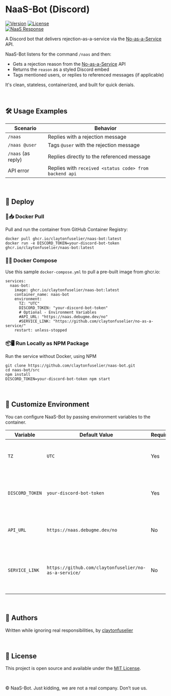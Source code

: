 # NaaS-Bot (Discord)
[![Version](https://img.shields.io/github/package-json/v/claytonfuselier/naas-bot?filename=%2Fsrc%2Fpackage.json)](#)
[![License](https://img.shields.io/github/license/claytonfuselier/naas-bot)](#)  
[![NaaS Response](https://img.shields.io/badge/dynamic/json?url=https%3A%2F%2Fnaas.debugme.dev%2Fno&query=%24.reason&label=NaaS%20Response&color=orange)](https://naas.debugme.dev)

A Discord bot that delivers rejection-as-a-service via the [No-as-a-Service](https://github.com/claytonfuselier/no-as-a-service) API.

NaaS-Bot listens for the command `/naas` and then:

* Gets a rejection reason from the [No-as-a-Service](https://github.com/claytonfuselier/no-as-a-service) API
* Returns the `reason` as a styled Discord embed
* Tags mentioned users, or replies to referenced messages (if applicable)

It's clean, stateless, containerized, and built for quick denials.

<br>

## 🛠 Usage Examples

| Scenario           | Behavior                                               |
| ------------------ | ------------------------------------------------------ |
| `/naas`            | Replies with a rejection message                       |
| `/naas @user`      | Tags `@user` with the rejection message                |
| `/naas` (as reply) | Replies directly to the referenced message             |
| API error          | Replies with `received <status code> from backend api` |

<br>

## 🚀 Deploy

### 🐳📥 Docker Pull
Pull and run the container from GitHub Container Registry:
```
docker pull ghcr.io/claytonfuselier/naas-bot:latest
docker run -e DISCORD_TOKEN=your-discord-bot-token ghcr.io/claytonfuselier/naas-bot:latest
```

### 🐳🧩 Docker Compose
Use this sample `docker-compose.yml` to pull a pre-built image from ghcr.io:
```
services:
  naas-bot:
    image: ghcr.io/claytonfuselier/naas-bot:latest
    container_name: naas-bot
    environment:
      TZ: "UTC"
      DISCORD_TOKEN: "your-discord-bot-token"
      # Optional - Environment Variables
      #API_URL: "https://naas.debugme.dev/no"
      #SERVICE_LINK: "https://github.com/claytonfuselier/no-as-a-service/"
    restart: unless-stopped
```

### 📦🖥️ Run Locally as NPM Package
Run the service without Docker, using NPM
```
git clone https://github.com/claytonfuselier/naas-bot.git
cd naas-bot/src
npm install
DISCORD_TOKEN=your-discord-bot-token npm start
```

<br>

## 🧰 Customize Environment
You can configure NaaS-Bot by passing environment variables to the container.

| Variable        | Default Value                                         | Required | Description                                                   |
|-----------------|-------------------------------------------------------|----------|---------------------------------------------------------------|
| `TZ`            | `UTC`                                                 | Yes      | Timezone for all time-based operations and logs.              |              |
| `DISCORD_TOKEN` | `your-discord-bot-token`                              | Yes      | The bot token used to authenticate with the Discord API.      |
| `API_URL`       | `https://naas.debugme.dev/no`                         | No       | The full URL to your No-as-a-Service API endpoint.            |
| `SERVICE_LINK`  | `https://github.com/claytonfuselier/no-as-a-service/` | No       | Link displayed in embed footer; branding for No-as-a-Service. |

<br>

## 👤 Authors
Written while ignoring real responsibilities, by [claytonfuselier](https://github.com/claytonfuselier)

<br>

## 📄 License
This project is open source and available under the [MIT License](LICENSE).

<br>

© NaaS-Bot. Just kidding, we are not a real company. Don’t sue us.
